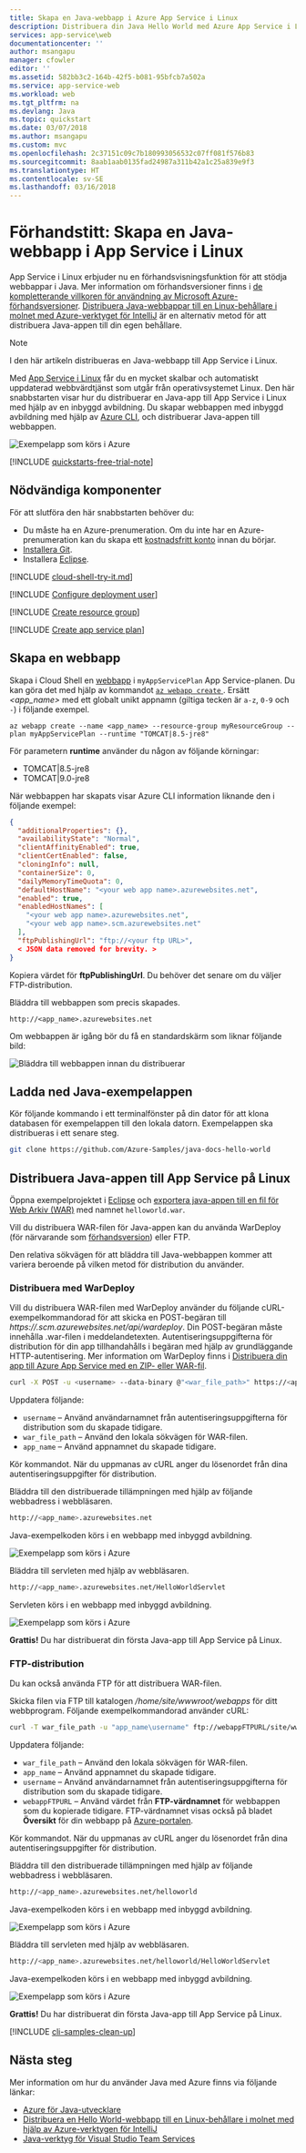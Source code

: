 ```yaml
---
title: Skapa en Java-webbapp i Azure App Service i Linux
description: Distribuera din Java Hello World med Azure App Service i Linux på bara några minuter.
services: app-service\web
documentationcenter: ''
author: msangapu
manager: cfowler
editor: ''
ms.assetid: 582bb3c2-164b-42f5-b081-95bfcb7a502a
ms.service: app-service-web
ms.workload: web
ms.tgt_pltfrm: na
ms.devlang: Java
ms.topic: quickstart
ms.date: 03/07/2018
ms.author: msangapu
ms.custom: mvc
ms.openlocfilehash: 2c37151c09c7b180993056532c07ff081f576b83
ms.sourcegitcommit: 8aab1aab0135fad24987a311b42a1c25a839e9f3
ms.translationtype: HT
ms.contentlocale: sv-SE
ms.lasthandoff: 03/16/2018
---
```

# <a name="preview-create-a-java-web-app-in-app-service-on-linux"></a>Förhandstitt: Skapa en Java-webbapp i App Service i Linux

App Service i Linux erbjuder nu en förhandsvisningsfunktion för att stödja webbappar i Java. Mer information om förhandsversioner finns i [de kompletterande villkoren för användning av Microsoft Azure-förhandsversioner](https://azure.microsoft.com/support/legal/preview-supplemental-terms/). [Distribuera Java-webbappar till en Linux-behållare i molnet med Azure-verktyget för IntelliJ](https://docs.microsoft.com/java/azure/intellij/azure-toolkit-for-intellij-hello-world-web-app-linux) är en alternativ metod för att distribuera Java-appen till din egen behållare.

> [!NOTE]
> I den här artikeln distribueras en Java-webbapp till App Service i Linux.
>

Med [App Service i Linux](app-service-linux-intro.md) får du en mycket skalbar och automatiskt uppdaterad webbvärdtjänst som utgår från operativsystemet Linux. Den här snabbstarten visar hur du distribuerar en Java-app till App Service i Linux med hjälp av en inbyggd avbildning. Du skapar webbappen med inbyggd avbildning med hjälp av [Azure CLI](https://docs.microsoft.com/cli/azure/get-started-with-azure-cli), och distribuerar Java-appen till webbappen.

![Exempelapp som körs i Azure](media/quickstart-java/java-hello-world-in-browser.png)

[!INCLUDE [quickstarts-free-trial-note](../../../includes/quickstarts-free-trial-note.md)]


## <a name="prerequisites"></a>Nödvändiga komponenter

För att slutföra den här snabbstarten behöver du: 

* Du måste ha en Azure-prenumeration. Om du inte har en Azure-prenumeration kan du skapa ett [kostnadsfritt konto](https://azure.microsoft.com/free/?ref=microsoft.com&utm_source=microsoft.com&utm_medium=docs&utm_campaign=visualstudio) innan du börjar.
* [Installera Git](https://git-scm.com/).
* Installera [Eclipse](https://www.eclipse.org/downloads/).



[!INCLUDE [cloud-shell-try-it.md](../../../includes/cloud-shell-try-it.md)]

[!INCLUDE [Configure deployment user](../../../includes/configure-deployment-user.md)]

[!INCLUDE [Create resource group](../../../includes/app-service-web-create-resource-group-linux.md)]

[!INCLUDE [Create app service plan](../../../includes/app-service-web-create-app-service-plan-linux.md)]


## <a name="create-a-web-app"></a>Skapa en webbapp

Skapa i Cloud Shell en [webbapp](../app-service-web-overview.md) i `myAppServicePlan` App Service-planen. Du kan göra det med hjälp av kommandot [ `az webapp create` ](/cli/azure/webapp?view=azure-cli-latest#az_webapp_create). Ersätt *\<app_name>* med ett globalt unikt appnamn (giltiga tecken är `a-z`, `0-9` och `-`) i följande exempel. 

```azurecli-interactive
az webapp create --name <app_name> --resource-group myResourceGroup --plan myAppServicePlan --runtime "TOMCAT|8.5-jre8"
```

För parametern **runtime** använder du någon av följande körningar:
 * TOMCAT|8.5-jre8
 * TOMCAT|9.0-jre8


När webbappen har skapats visar Azure CLI information liknande den i följande exempel:

```json
{
  "additionalProperties": {},
  "availabilityState": "Normal",
  "clientAffinityEnabled": true,
  "clientCertEnabled": false,
  "cloningInfo": null,
  "containerSize": 0,
  "dailyMemoryTimeQuota": 0,
  "defaultHostName": "<your web app name>.azurewebsites.net",
  "enabled": true,
  "enabledHostNames": [
    "<your web app name>.azurewebsites.net",
    "<your web app name>.scm.azurewebsites.net"
  ],
  "ftpPublishingUrl": "ftp://<your ftp URL>",  
  < JSON data removed for brevity. >
}
```

Kopiera värdet för **ftpPublishingUrl**. Du behöver det senare om du väljer FTP-distribution.

Bläddra till webbappen som precis skapades.

```
http://<app_name>.azurewebsites.net
```

Om webbappen är igång bör du få en standardskärm som liknar följande bild:

![Bläddra till webbappen innan du distribuerar](media/quickstart-java/browse-web-app-not-deployed.png)


## <a name="download-the-sample-java-app"></a>Ladda ned Java-exempelappen

Kör följande kommando i ett terminalfönster på din dator för att klona databasen för exempelappen till den lokala datorn. Exempelappen ska distribueras i ett senare steg.

```bash
git clone https://github.com/Azure-Samples/java-docs-hello-world
```


## <a name="deploying-the-java-app-to-app-service-on-linux"></a>Distribuera Java-appen till App Service på Linux

Öppna exempelprojektet i [Eclipse](https://www.eclipse.org/downloads/) och [exportera java-appen till en fil för Web Arkiv (WAR)](http://help.eclipse.org/kepler/index.jsp?topic=%2Forg.eclipse.wst.webtools.doc.user%2Ftopics%2Ftwcrewar.html) med namnet `helloworld.war`.

Vill du distribuera WAR-filen för Java-appen kan du använda WarDeploy (för närvarande som [förhandsversion](https://azure.microsoft.com/support/legal/preview-supplemental-terms/)) eller FTP.

Den relativa sökvägen för att bläddra till Java-webbappen kommer att variera beroende på vilken metod för distribution du använder.

### <a name="deploy-with-wardeploy"></a>Distribuera med WarDeploy 

Vill du distribuera WAR-filen med WarDeploy använder du följande cURL-exempelkommandorad för att skicka en POST-begäran till *https://<your app name>.scm.azurewebsites.net/api/wardeploy*. Din POST-begäran måste innehålla .war-filen i meddelandetexten. Autentiseringsuppgifterna för distribution för din app tillhandahålls i begäran med hjälp av grundläggande HTTP-autentisering. Mer information om WarDeploy finns i [Distribuera din app till Azure App Service med en ZIP- eller WAR-fil](../app-service-deploy-zip.md).

```bash
curl -X POST -u <username> --data-binary @"<war_file_path>" https://<app_name>.scm.azurewebsites.net/api/wardeploy
```

Uppdatera följande:

* `username` – Använd användarnamnet från autentiseringsuppgifterna för distribution som du skapade tidigare.
* `war_file_path` – Använd den lokala sökvägen för WAR-filen.
* `app_name` – Använd appnamnet du skapade tidigare.

Kör kommandot. När du uppmanas av cURL anger du lösenordet från dina autentiseringsuppgifter för distribution.

Bläddra till den distribuerade tillämpningen med hjälp av följande webbadress i webbläsaren.

```bash
http://<app_name>.azurewebsites.net
```

Java-exempelkoden körs i en webbapp med inbyggd avbildning.

![Exempelapp som körs i Azure](media/quickstart-java/java-hello-world-in-browser.png)

Bläddra till servleten med hjälp av webbläsaren.

```bash
http://<app_name>.azurewebsites.net/HelloWorldServlet
```

Servleten körs i en webbapp med inbyggd avbildning.

![Exempelapp som körs i Azure](media/quickstart-java/java-hello-world-servlet-in-browser.png)



**Grattis!** Du har distribuerat din första Java-app till App Service på Linux.



### <a name="ftp-deployment"></a>FTP-distribution

Du kan också använda FTP för att distribuera WAR-filen. 

Skicka filen via FTP till katalogen */home/site/wwwroot/webapps* för ditt webbprogram. Följande exempelkommandorad använder cURL:

```bash
curl -T war_file_path -u "app_name\username" ftp://webappFTPURL/site/wwwroot/webapps/
```

Uppdatera följande:

* `war_file_path` – Använd den lokala sökvägen för WAR-filen.
* `app_name` – Använd appnamnet du skapade tidigare.
* `username` – Använd användarnamnet från autentiseringsuppgifterna för distribution som du skapade tidigare.
* `webappFTPURL` – Använd värdet från **FTP-värdnamnet** för webbappen som du kopierade tidigare. FTP-värdnamnet visas också på bladet **Översikt** för din webbapp på [Azure-portalen](https://portal.azure.com/).

Kör kommandot. När du uppmanas av cURL anger du lösenordet från dina autentiseringsuppgifter för distribution.


Bläddra till den distribuerade tillämpningen med hjälp av följande webbadress i webbläsaren.

```bash
http://<app_name>.azurewebsites.net/helloworld
```

Java-exempelkoden körs i en webbapp med inbyggd avbildning.

![Exempelapp som körs i Azure](media/quickstart-java/java-hello-world-in-browser-curl.png)

Bläddra till servleten med hjälp av webbläsaren.

```bash
http://<app_name>.azurewebsites.net/helloworld/HelloWorldServlet
```

Java-exempelkoden körs i en webbapp med inbyggd avbildning.

![Exempelapp som körs i Azure](media/quickstart-java/java-hello-world-servlet-in-browser-curl.png)



**Grattis!** Du har distribuerat din första Java-app till App Service på Linux.



[!INCLUDE [cli-samples-clean-up](../../../includes/cli-samples-clean-up.md)]


## <a name="next-steps"></a>Nästa steg

Mer information om hur du använder Java med Azure finns via följande länkar:

* [Azure för Java-utvecklare](https://docs.microsoft.com/java/azure/)
* [Distribuera en Hello World-webbapp till en Linux-behållare i molnet med hjälp av Azure-verktygen för IntelliJ](https://docs.microsoft.com/java/azure/intellij/azure-toolkit-for-intellij-hello-world-web-app-linux)
* [Java-verktyg för Visual Studio Team Services](https://java.visualstudio.com/)
